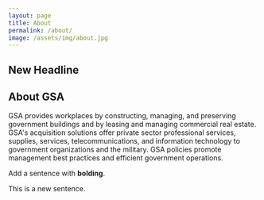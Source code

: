 ```yaml
---
layout: page
title: About
permalink: /about/
image: /assets/img/about.jpg
---
```


## New Headline

## About GSA

GSA provides workplaces by constructing, managing, and preserving government buildings and by leasing and managing commercial real estate. GSA's acquisition solutions offer private sector professional services, supplies, services, telecommunications, and information technology to government organizations and the military. GSA policies promote management best practices and efficient government operations.

Add a sentence with **bolding**.

This is a new sentence.



